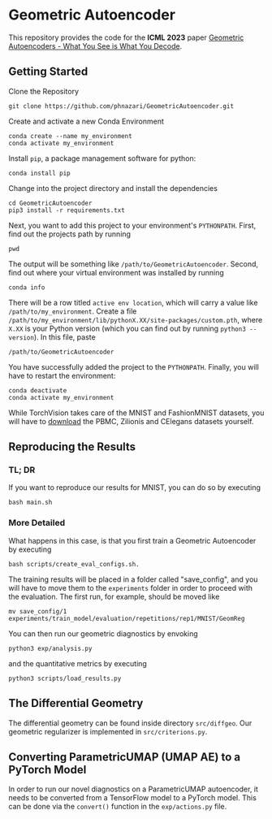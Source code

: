 # Geometric Autoencoder

This repository provides the code for the **ICML 2023** paper [Geometric Autoencoders - What You See is What You Decode](https://proceedings.mlr.press/v202/nazari23a.html).

## Getting Started

Clone the Repository

```
git clone https://github.com/phnazari/GeometricAutoencoder.git
```

Create and activate a new Conda Environment

```
conda create --name my_environment
conda activate my_environment
```

Install `pip`, a package management software for python:

```
conda install pip
```

Change into the project directory and install the dependencies

```
cd GeometricAutoencoder
pip3 install -r requirements.txt
```

Next, you want to add this project to your environment's `PYTHONPATH`. First, find out the projects path by running
```
pwd
```
The output will be something like `/path/to/GeometricAutoencoder`. Second, find out where your virtual environment was installed by running
```
conda info
```
There will be a row titled `active env location`, which will carry a value like `/path/to/my_environment`. Create a file `/path/to/my_environment/lib/pythonX.XX/site-packages/custom.pth`, where `X.XX` is your Python version (which you can find out by running `python3 --version`). In this file, paste
```
/path/to/GeometricAutoencoder
```

You have successfully added the project to the `PYTHONPATH`. Finally, you will have to restart the environment:
```
conda deactivate
conda activate my_environment
```

While TorchVision takes care of the MNIST and FashionMNIST datasets, you will have to [download](http://cb.csail.mit.edu/cb/densvis/datasets/) the PBMC, Zilionis and CElegans datasets yourself.

## Reproducing the Results

### TL; DR
If you want to reproduce our results for MNIST, you can do so by executing

```
bash main.sh
```

### More Detailed

What happens in this case, is that you first train a Geometric Autoencoder by executing
```
bash scripts/create_eval_configs.sh.
```
The training results will be placed in a folder called "save_config", and you will have to move them to the `experiments` folder in order to proceed with the evaluation. The first run, for example, should be moved like

```
mv save_config/1 experiments/train_model/evaluation/repetitions/rep1/MNIST/GeomReg
```

You can then run our geometric diagnostics by envoking
```
python3 exp/analysis.py
```
and the quantitative metrics by executing
```
python3 scripts/load_results.py
```


## The Differential Geometry
The differential geometry can be found inside directory `src/diffgeo`. Our geometric regularizer is implemented in `src/criterions.py`.



## Converting ParametricUMAP (UMAP AE) to a PyTorch Model
In order to run our novel diagnostics on a ParametricUMAP autoencoder, it needs to be converted from a TensorFlow model to a PyTorch model. This can be done via the `convert()` function in the `exp/actions.py` file.
